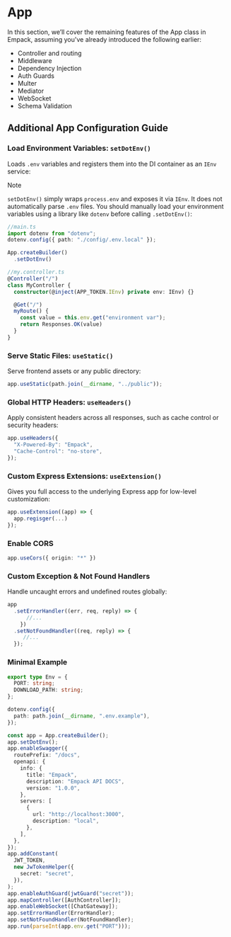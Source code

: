 # App

In this section, we’ll cover the remaining features of the App class in Empack, assuming you've already introduced the following earlier:

* Controller and routing
* Middleware
* Dependency Injection
* Auth Guards
* Multer
* Mediator
* WebSocket
* Schema Validation

## Additional App Configuration Guide

### Load Environment Variables: `setDotEnv()`

Loads `.env` variables and registers them into the DI container as an `IEnv` service:

> [!NOTE]
`setDotEnv()` simply wraps `process.env` and exposes it via `IEnv`.
It does not automatically parse `.env` files.
You should manually load your environment variables using a library like `dotenv` before calling `.setDotEnv()`:

```ts
//main.ts
import dotenv from "dotenv";
dotenv.config({ path: "./config/.env.local" });

App.createBuilder()
  .setDotEnv()

//my.controller.ts
@Controller("/")
class MyController {
  constructor(@inject(APP_TOKEN.IEnv) private env: IEnv) {}

  @Get("/")
  myRoute() {
    const value = this.env.get("environment var");
    return Responses.OK(value)
  }
}
```

### Serve Static Files: `useStatic()`

Serve frontend assets or any public directory:

```ts
app.useStatic(path.join(__dirname, "../public"));
```

### Global HTTP Headers: `useHeaders()`

Apply consistent headers across all responses, such as cache control or security headers:

```ts
app.useHeaders({
  "X-Powered-By": "Empack",
  "Cache-Control": "no-store",
});
```

### Custom Express Extensions: `useExtension()`

Gives you full access to the underlying Express app for low-level customization:

```ts
app.useExtension((app) => {
  app.regisger(...)
});
```

### Enable CORS

```ts
app.useCors({ origin: "*" })
```

### Custom Exception & Not Found Handlers

Handle uncaught errors and undefined routes globally:

```ts
app
  .setErrorHandler((err, req, reply) => {
      //...
    })
  .setNotFoundHandler((req, reply) => {
     //...
  });
```

### Minimal Example

```ts
export type Env = {
  PORT: string;
  DOWNLOAD_PATH: string;
};

dotenv.config({
  path: path.join(__dirname, ".env.example"),
});

const app = App.createBuilder();
app.setDotEnv();
app.enableSwagger({
  routePrefix: "/docs",
  openapi: {
    info: {
      title: "Empack",
      description: "Empack API DOCS",
      version: "1.0.0",
    },
    servers: [
      {
        url: "http://localhost:3000",
        description: "local",
      },
    ],
  },
});
app.addConstant(
  JWT_TOKEN,
  new JwTokenHelper({
    secret: "secret",
  }),
);
app.enableAuthGuard(jwtGuard("secret"));
app.mapController([AuthController]);
app.enableWebSocket([ChatGateway]);
app.setErrorHandler(ErrorHandler);
app.setNotFoundHandler(NotFoundHandler);
app.run(parseInt(app.env.get("PORT")));
```
